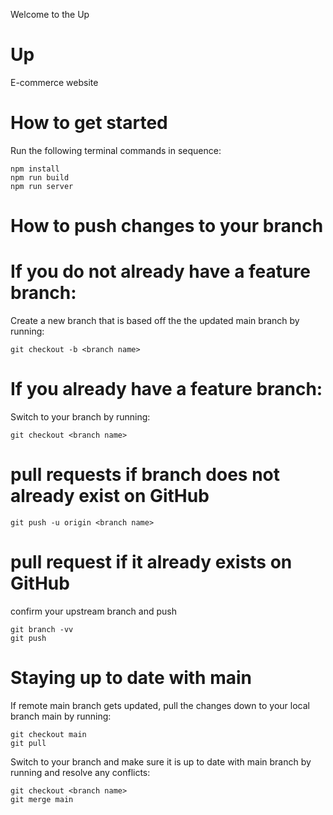 Welcome to the Up

# Up

E-commerce website

# How to get started

Run the following terminal commands in sequence:

```
npm install
npm run build
npm run server
```

# How to push changes to your branch

# If you do not already have a feature branch:

Create a new branch that is based off the the updated main branch by running:

```
git checkout -b <branch name>
```

# If you already have a feature branch:

Switch to your branch by running:

```
git checkout <branch name>
```

# pull requests if branch does not already exist on GitHub

```
git push -u origin <branch name>
```

# pull request if it already exists on GitHub

confirm your upstream branch and push

```
git branch -vv
git push
```

# Staying up to date with main

If remote main branch gets updated, pull the changes down to your local branch main by running:

```
git checkout main
git pull
```

Switch to your branch and make sure it is up to date with main branch by running and resolve any conflicts:

```
git checkout <branch name>
git merge main
```

